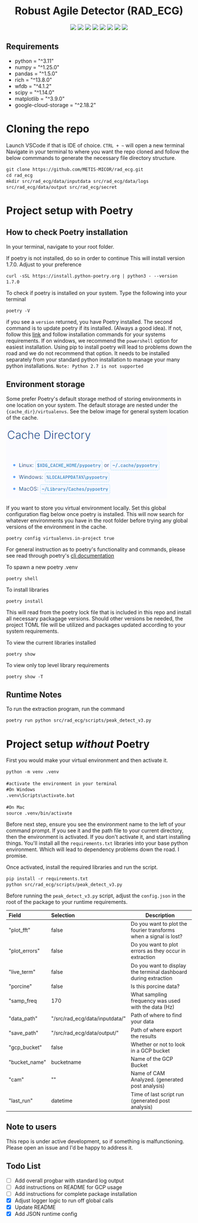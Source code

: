 

<h1 align="center">
  <b>Robust Agile Detector (RAD_ECG) </b><br>
</h1>

<p align="center">
      <a href="https://www.python.org/">
        <img src="https://img.shields.io/badge/Python-3.11-8bf230.svg" /></a>
      <a href="https://numpy.org/doc/">
        <img src="https://img.shields.io/badge/Numpy-1.25-8bf230.svg" /></a>
      <a href="https://pandas.pydata.org/docs/index.html">
        <img src="https://img.shields.io/badge/Pandas-1.5.0-8bf230.svg" /></a>
      <a href="https://rich.readthedocs.io/en/stable/">
        <img src="https://img.shields.io/badge/Rich-13.8.0-8bf230.svg" /></a>
      <a href="https://wfdb.readthedocs.io/en/latest/">              
        <img src="https://img.shields.io/badge/wfdb-4.1.2-8bf230.svg" /></a>
      <a href="https://docs.scipy.org/doc/scipy/">            
        <img src="https://img.shields.io/badge/Scipy-1.14.0-8bf230.svg" /></a>
      <a href="https://matplotlib.org/stable/index.html">            
        <img src="https://img.shields.io/badge/Matplotlib-3.9.0-8bf230.svg" /></a>
      <a href="https://cloud.google.com/storage/docs">            
        <img src="https://img.shields.io/badge/GCS-2.18.0-8bf230.svg" /></a>
</p>


## Requirements

- python = "^3.11"
- numpy = "^1.25.0"
- pandas = "^1.5.0"
- rich = "^13.8.0"
- wfdb = "^4.1.2"
- scipy = "^1.14.0"
- matplotlib = "^3.9.0"
- google-cloud-storage = "^2.18.2"

# Cloning the repo

Launch VSCode if that is IDE of choice.
`CTRL + ~` will open a new terminal
Navigate in your terminal to where you want the repo cloned and follow the below commmands to generate the necessary file directory structure.

```terminal
git clone https://github.com/METIS-MICOR/rad_ecg.git
cd rad_ecg
mkdir src/rad_ecg/data/inputdata src/rad_ecg/data/logs src/rad_ecg/data/output src/rad_ecg/secret
```


# Project setup with Poetry




## How to check Poetry installation

In your terminal, navigate to your root folder.

If poetry is not installed, do so in order to continue
This will install version 1.7.0.  Adjust to your preference

```terminal
curl -sSL https://install.python-poetry.org | python3 - --version 1.7.0
```

To check if poetry is installed on your system. Type the following into your terminal

```terminal
poetry -V
```

if you see a `version` returned, you have Poetry installed.  The second command is to update poetry if its installed. (Always a good idea). If not, follow this [link](https://python-poetry.org/docs/) and follow installation commands for your systems requirements. If on windows, we recommend the `powershell` option for easiest installation. Using pip to install poetry will lead to problems down the road and we do not recommend that option.  It needs to be installed separately from your standard python installation to manage your many python installations.  `Note: Python 2.7 is not supported`

## Environment storage

Some prefer Poetry's default storage method of storing environments in one location on your system.  The default storage are nested under the `{cache_dir}/virtualenvs`.  See the below image for general system location of the cache.

![Cache Directory](docs/images/p_cach_dir.png)

If you want to store you virtual environment locally.  Set this global configuration flag below once poetry is installed.  This will now search for whatever environments you have in the root folder before trying any global versions of the environment in the cache.

```terminal
poetry config virtualenvs.in-project true
```

For general instruction as to poetry's functionality and commands, please see read through poetry's [cli documentation](https://python-poetry.org/docs/cli/)

To spawn a new poetry .venv

```terminal
poetry shell
```

To install libraries

```terminal
poetry install
```

This will read from the poetry lock file that is included
in this repo and install all necessary packagage versions.  Should other
versions be needed, the project TOML file will be utilized and packages updated according to your system requirements.  

To view the current libraries installed

```terminal
poetry show
```

To view only top level library requirements

```terminal
poetry show -T
```

## Runtime Notes

To run the extraction program, run the command

```terminal
poetry run python src/rad_ecg/scripts/peak_detect_v3.py
```

# Project setup *without* Poetry

First you would make your virtual environment and then activate it.

```terminal
python -m venv .venv

#activate the environment in your terminal 
#On Windows
.venv\Scripts\activate.bat

#On Mac
source .venv/bin/activate
```

Before next step, ensure you see the environment name to the left of your command prompt.  If you see it and the path file to your current directory, then the environment is activated.  If you don't activate it, and start installing things.  You'll install all the `requirements.txt` libraries into your base python environment. Which will lead to dependency problems down the road.  I promise.

Once activated, install the required libraries and run the script.

```terminal
pip install -r requirements.txt
python src/rad_ecg/scripts/peak_detect_v3.py
```

Before running the `peak_detect_v3.py` script, adjust the `config.json` in the root of the package to your runtime requirements.

|Field|Selection|Description|
|:----|:----|-----|
|"plot_fft"| false | Do you want to plot the fourier transforms when a signal is lost?|
|"plot_errors" | false | Do you want to plot errors as they occur in extraction|
|"live_term"|false|Do you want to display the terminal dashboard during extraction|
|"porcine"|false| Is this porcine data?  |
|"samp_freq|170| What sampling frequency was used with the data (Hz)|
|"data_path" |"/src/rad_ecg/data/inputdata/"|Path of where to find your data|
|"save_path" |"/src/rad_ecg/data/output/"|Path of where export the results|
|"gcp_bucket" |false|Whether or not to look in a GCP bucket|
|"bucket_name" |bucketname|Name of the GCP Bucket|
|"cam" |""|Name of CAM Analyzed.  (generated post analysis)|
|"last_run" |datetime|Time of last script run  (generated post analysis)|

## Note to users

This repo is under active development, so if something is malfunctioning.  Please open an issue and I'd be happy to address it. 

## Todo List

- [ ] Add overall progbar with standard log output
- [ ] Add instructions on README for GCP usage
- [ ] Add instructions for complete package installation
- [x] Adjust logger logic to run off global calls
- [x] Update README
- [x] Add JSON runtime config 
